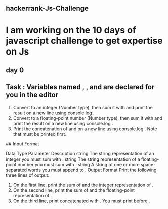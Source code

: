 ## hackerrank-Js-Challenge

# I am working on the 10 days of javascript challenge to get expertise on Js

##  day 0

## Task : Variables named , , and are declared for you in the editor
<ol>
<li> Convert to an integer (Number type), then sum it with and print the
  result on a new line using console.log .</li>
<li> Convert to a floating-point number (Number type), then sum it with
  and print the result on a new line using console.log .</li>
<li> Print the concatenation of and on a new line using console.log . Note
  that must be printed first.</li>
  </ol>
## Input Format

Data Type Parameter Description
string The string representation of an integer you must sum with .
string The string representation of a floating-point number you must sum with
.
string A string of one or more space-separated words you must append to .
Output Format
Print the following three lines of output:
1. On the first line, print the sum of and the integer representation of .
2. On the second line, print the sum of and the floating-point representation of
.
3. On the third line, print concatenated with . You must print
before .


